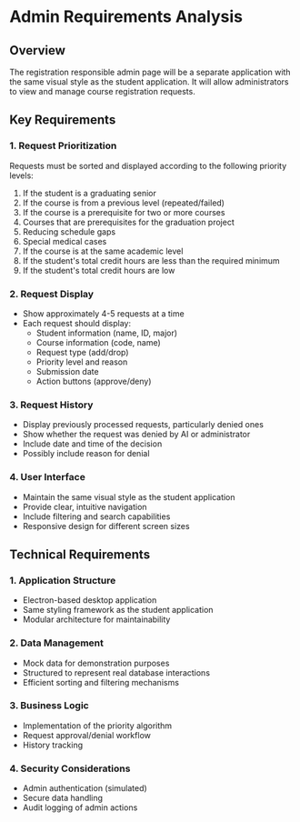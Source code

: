 # Admin Requirements Analysis

## Overview
The registration responsible admin page will be a separate application with the same visual style as the student application. It will allow administrators to view and manage course registration requests.

## Key Requirements

### 1. Request Prioritization
Requests must be sorted and displayed according to the following priority levels:
1. If the student is a graduating senior
2. If the course is from a previous level (repeated/failed)
3. If the course is a prerequisite for two or more courses
4. Courses that are prerequisites for the graduation project
5. Reducing schedule gaps
6. Special medical cases
7. If the course is at the same academic level
8. If the student's total credit hours are less than the required minimum
9. If the student's total credit hours are low

### 2. Request Display
- Show approximately 4-5 requests at a time
- Each request should display:
  - Student information (name, ID, major)
  - Course information (code, name)
  - Request type (add/drop)
  - Priority level and reason
  - Submission date
  - Action buttons (approve/deny)

### 3. Request History
- Display previously processed requests, particularly denied ones
- Show whether the request was denied by AI or administrator
- Include date and time of the decision
- Possibly include reason for denial

### 4. User Interface
- Maintain the same visual style as the student application
- Provide clear, intuitive navigation
- Include filtering and search capabilities
- Responsive design for different screen sizes

## Technical Requirements

### 1. Application Structure
- Electron-based desktop application
- Same styling framework as the student application
- Modular architecture for maintainability

### 2. Data Management
- Mock data for demonstration purposes
- Structured to represent real database interactions
- Efficient sorting and filtering mechanisms

### 3. Business Logic
- Implementation of the priority algorithm
- Request approval/denial workflow
- History tracking

### 4. Security Considerations
- Admin authentication (simulated)
- Secure data handling
- Audit logging of admin actions
